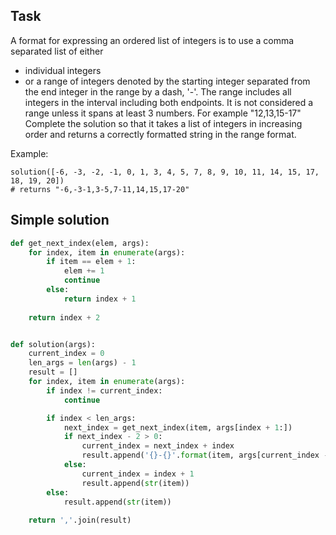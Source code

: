 ## Task
A format for expressing an ordered list of integers is to use a comma separated list of either

- individual integers
- or a range of integers denoted by the starting integer separated from the end integer in the range by a dash, '-'. The range includes all integers in the interval including both endpoints. It is not considered a range unless it spans at least 3 numbers. For example "12,13,15-17"
Complete the solution so that it takes a list of integers in increasing order and returns a correctly formatted string in the range format.

Example:
```
solution([-6, -3, -2, -1, 0, 1, 3, 4, 5, 7, 8, 9, 10, 11, 14, 15, 17, 18, 19, 20])
# returns "-6,-3-1,3-5,7-11,14,15,17-20"
```

## Simple solution
```python
def get_next_index(elem, args):
    for index, item in enumerate(args):
        if item == elem + 1:
            elem += 1
            continue
        else:
            return index + 1
    
    return index + 2


def solution(args):
    current_index = 0
    len_args = len(args) - 1
    result = []
    for index, item in enumerate(args):
        if index != current_index:
            continue

        if index < len_args:
            next_index = get_next_index(item, args[index + 1:])
            if next_index - 2 > 0:
                current_index = next_index + index
                result.append('{}-{}'.format(item, args[current_index - 1]))
            else:
                current_index = index + 1
                result.append(str(item))
        else:
            result.append(str(item))
    
    return ','.join(result)
        
```
